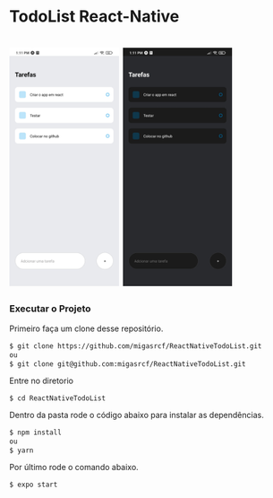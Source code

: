 # TodoList React-Native

<h1 align='left'>
  <img src='./Modelo_LightMode.jpg' height=425></img>
  <img src='./Modelo_DarkMode.jpg' height=425></img>
</h1>

### Executar o Projeto
Primeiro faça um clone desse repositório.
```
$ git clone https://github.com/migasrcf/ReactNativeTodoList.git
ou
$ git clone git@github.com:migasrcf/ReactNativeTodoList.git
```

Entre no diretorio
```
$ cd ReactNativeTodoList
```

Dentro da pasta rode o código abaixo para instalar as dependências. 
```
$ npm install
ou
$ yarn
```

Por último rode o comando abaixo.
```
$ expo start
```
